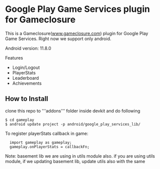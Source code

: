 Google Play Game Services plugin for Gameclosure
=============

This is a Gameclosure(www.gameclosure.com) plugin for Google Play Game Services.
Right now we support only android.

Android version: 11.8.0

Features
  * Login/Logout
  * PlayerStats
  * Leaderboard
  * Achievements

How to Install
-------------
clone this repo to '''addons''' folder inside devkit and do following
```
$ cd gameplay
$ android update project -p android/google_play_services_lib/
```

To register playerStats callback in game:
```
  import gameplay as gameplay;
  gameplay.onPlayerStats = callbackFn;
```

Note: basement lib we are using in utils module also. if you are using utils module, if we updating basement lib, update utils also with the same
